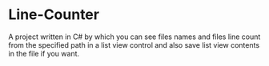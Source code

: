# Line-Counter
A project written in C# by which you can see files names and files line count from the specified path in a list view control and also save list view contents in the file if you want.

